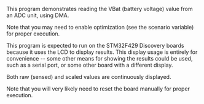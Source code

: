 This program demonstrates reading the VBat (battery voltage) value from
an ADC unit, using DMA.

Note that you may need to enable optimization (see the scenario variable) for
proper execution.

This program is expected to run on the STM32F429 Discovery boards because
it uses the LCD to display results.  This display usage is entirely for
convenience -- some other means for showing the results could be used, such
as a serial port, or some other board with a different display.

Both raw (sensed) and scaled values are continuously displayed.

Note that you will very likely need to reset the board manually for proper
execution.